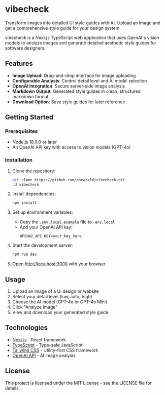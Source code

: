 # vibecheck

Transform images into detailed UI style guides with AI. Upload an image and get a comprehensive style guide for your design system.

vibecheck is a Next.js TypeScript web application that uses OpenAI's vision models to analyze images and generate detailed aesthetic style guides for software designers.

## Features

- **Image Upload**: Drag-and-drop interface for image uploading
- **Configurable Analysis**: Control detail level and AI model selection
- **OpenAI Integration**: Secure server-side image analysis
- **Markdown Output**: Generated style guides in clean, structured markdown format
- **Download Option**: Save style guides for later reference

## Getting Started

### Prerequisites

- Node.js 18.0.0 or later
- An OpenAI API key with access to vision models (GPT-4o)

### Installation

1. Clone the repository:
   ```bash
   git clone https://github.com/phrazzld/vibecheck.git
   cd vibecheck
   ```

2. Install dependencies:
   ```bash
   npm install
   ```

3. Set up environment variables:
   - Copy the `.env.local.example` file to `.env.local`
   - Add your OpenAI API key:
     ```
     OPENAI_API_KEY=your_key_here
     ```

4. Start the development server:
   ```bash
   npm run dev
   ```

5. Open [http://localhost:3000](http://localhost:3000) with your browser

## Usage

1. Upload an image of a UI design or website
2. Select your detail level (low, auto, high)
3. Choose the AI model (GPT-4o or GPT-4o Mini)
4. Click "Analyze Image"
5. View and download your generated style guide

## Technologies

- [Next.js](https://nextjs.org/) - React framework
- [TypeScript](https://www.typescriptlang.org/) - Type-safe JavaScript
- [Tailwind CSS](https://tailwindcss.com/) - Utility-first CSS framework
- [OpenAI API](https://platform.openai.com/) - AI image analysis

## License

This project is licensed under the MIT License - see the LICENSE file for details.
